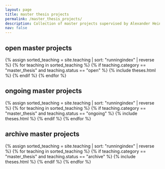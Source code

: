 ```yaml
---
layout: page
title: master thesis projects
permalink: /master_thesis_projects/
description: Collection of master projects supervised by Alexander Heinlein.
nav: false
---
```


<div class="teaching">

<h2 class="category">open master projects</h2>
<div class="grid">
  {% assign sorted_teaching = site.teaching | sort: "runningindex" | reverse %}
  {% for teaching in sorted_teaching %}
    {% if teaching.category == "master_thesis" and teaching.status == "open" %}
      {% include theses.html %}
    {% endif %}
  {% endfor %}
</div>

<h2 class="category">ongoing master projects</h2>
<div class="grid">
  {% assign sorted_teaching = site.teaching | sort: "runningindex" | reverse %}
  {% for teaching in sorted_teaching %}
    {% if teaching.category == "master_thesis" and teaching.status == "ongoing" %}
      {% include theses.html %}
    {% endif %}
  {% endfor %}
</div>

<h2 class="category">archive master projects</h2>
<div class="grid">
  {% assign sorted_teaching = site.teaching | sort: "runningindex" | reverse %}
  {% for teaching in sorted_teaching %}
    {% if teaching.category == "master_thesis" and teaching.status == "archive" %}
      {% include theses.html %}
    {% endif %}
  {% endfor %}
</div>

</div>
